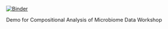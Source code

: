[![Binder](https://mybinder.org/badge_logo.svg)](https://mybinder.org/v2/gh/gibsramen/BIRDMAn-demo/HEAD)

Demo for Compositional Analysis of Microbiome Data Workshop

